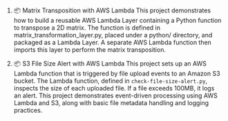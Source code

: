 1. 📦 Matrix Transposition with AWS Lambda
This project demonstrates how to build a reusable AWS Lambda Layer containing a Python function to transpose a 2D matrix. The function is defined in matrix_transformation_layer.py, placed under a python/ directory, and packaged as a Lambda Layer. A separate AWS Lambda function then imports this layer to perform the matrix transposition.

2. 📦 S3 File Size Alert with AWS Lambda
This project sets up an AWS Lambda function that is triggered by file upload events to an Amazon S3 bucket. The Lambda function, defined in `check-file-size-alert.py`, inspects the size of each uploaded file. If a file exceeds 100MB, it logs an alert. This project demonstrates event-driven processing using AWS Lambda and S3, along with basic file metadata handling and logging practices.
